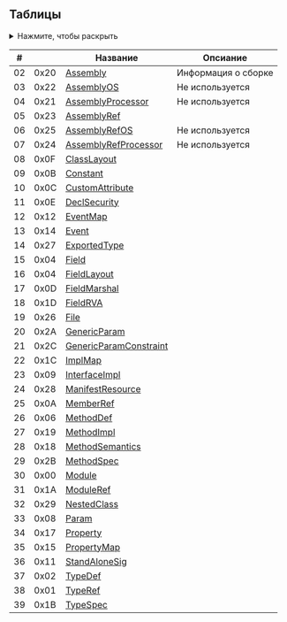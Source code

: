 ## Таблицы
<details>
   <summary>Нажмите, чтобы раскрыть</summary>
  
  - [ ] 0x00 Module 
  - [x] 0x01 TypeRef  
  - [ ] 0x02 TypeDef
  - [x] 0x03 -
  - [ ] 0x04 Field
  - [x] 0x05 -
  - [ ] 0x06 MethodDef
  - [x] 0x07 -
  - [ ] 0x08 Param
  - [ ] 0x09 InterfaceImpl
  - [ ] 0x0A MemberRef
  - [ ] 0x0B Constant
  - [ ] 0x0C CustomAttribute
  - [ ] 0x0D FieldMarshal
  - [ ] 0x0E DeclSecurity
  - [ ] 0x0F ClassLayout
  - [ ] 0x10 FieldLayout
  - [ ] 0x11 StandAloneSig
  - [ ] 0x12 EventMap
  - [x] 0x13 -
  - [ ] 0x14 Event
  - [ ] 0x15 PropertyMap
  - [ ] 0x16 -
  - [ ] 0x17 Property
  - [ ] 0x18 MethodSemantics
  - [ ] 0x19 MethodImpl
  - [ ] 0x1A ModuleRef
  - [ ] 0x1B TypeSpec
  - [ ] 0x1C ImplMap
  - [ ] 0x1D FieldRVA
  - [x] 0x1E -
  - [x] 0x1F -
  - [x] 0x20 Assembly
  - [x] 0x21 AssemblyProcessor
  - [x] 0x22 AssemblyOS
  - [ ] 0x23 AssemblyRef
  - [x] 0x24 AssemblyRefProcessor
  - [x] 0x25 AssemblyRefOS
  - [ ] 0x26 File
  - [ ] 0x27 ExportedType
  - [ ] 0x28 ManifestResource
  - [ ] 0x29 NestedClass
  - [ ] 0x2A GenericParam
  - [ ] 0x2B MethodSpec
  - [ ] 0x2C GenericParamConstraint
</details>


|# |    | Название                                          |Опсиание            |
|--|----|---------------------------------------------------|--------------------|
|02|0x20|[Assembly](Assembly.md)                            |Информация о сборке |
|03|0x22|[AssemblyOS](AssemblyOS.md)                        |Не используется     |
|04|0x21|[AssemblyProcessor](AssemblyProcessor.md)          |Не используется     |
|05|0x23|[AssemblyRef](AssemblyRef.md)                      |                    |
|06|0x25|[AssemblyRefOS](AssemblyRefOS.md)                  |Не используется     |
|07|0x24|[AssemblyRefProcessor](AssemblyRefProcessor.md)    |Не используется     |
|08|0x0F|[ClassLayout](ClassLayout.md)                      |                    |
|09|0x0B|[Constant](Constant.md)                            |                    |
|10|0x0C|[CustomAttribute](CustomAttribute.md)              |                    |
|11|0x0E|[DeclSecurity](DeclSecurity.md)                    |                    |
|12|0x12|[EventMap](EventMap.md)                            |                    |
|13|0x14|[Event](Event.md)                                  |                    |
|14|0x27|[ExportedType](ExportedType.md)                    |                    |
|15|0x04|[Field](Field.md)                                  |                    |
|16|0x04|[FieldLayout](FieldLayout.md)                      |                    |
|17|0x0D|[FieldMarshal](FieldMarshal.md)                    |                    |
|18|0x1D|[FieldRVA](FieldRVA.md)                            |                    |
|19|0x26|[File](File.md)                                    |                    |
|20|0x2A|[GenericParam](GenericParam.md)                    |                    |
|21|0x2C|[GenericParamConstraint](GenericParamConstraint.md)|                    |
|22|0x1C|[ImplMap](ImplMap.md)                              |                    |
|23|0x09|[InterfaceImpl](InterfaceImpl.md)                  |                    |
|24|0x28|[ManifestResource](ManifestResource.md)            |                    |
|25|0x0A|[MemberRef](MemberRef.md)                          |                    |
|26|0x06|[MethodDef](MethodDef.md)                          |                    |
|27|0x19|[MethodImpl](MethodImpl.md)                        |                    |
|28|0x18|[MethodSemantics](MethodSemantics.md)              |                    |
|29|0x2B|[MethodSpec](MethodSpec.md)                        |                    |
|30|0x00|[Module](Module.md)                                |                    |
|31|0x1A|[ModuleRef](ModuleRef.md)                          |                    |
|32|0x29|[NestedClass](NestedClass.md)                      |                    |
|33|0x08|[Param](Param.md)                                  |                    |
|34|0x17|[Property](Property.md)                            |                    |
|35|0x15|[PropertyMap](PropertyMap.md)                      |                    |
|36|0x11|[StandAloneSig](StandAloneSig.md)                  |                    |
|37|0x02|[TypeDef](TypeDef.md)                              |                    |
|38|0x01|[TypeRef](TypeRef.md)                              |                    |
|39|0x1B|[TypeSpec](TypeSpec.md)                            |                    |
